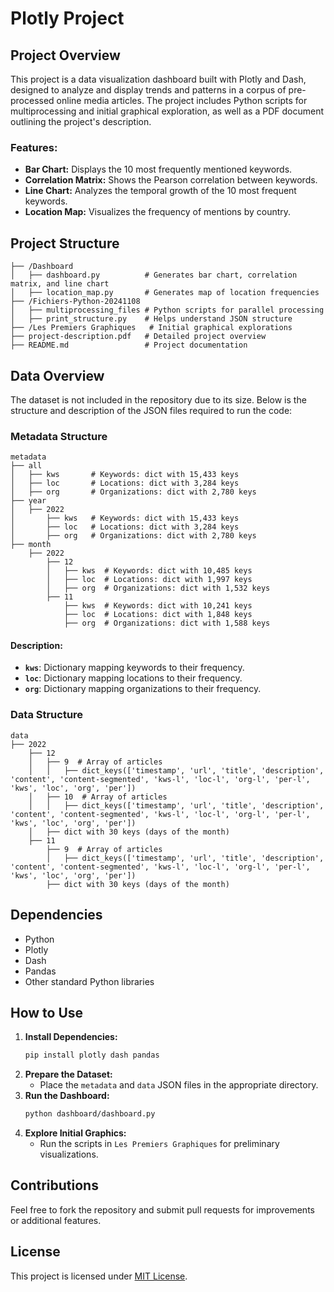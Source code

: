 # Plotly Project

## Project Overview
This project is a data visualization dashboard built with Plotly and Dash, designed to analyze and display trends and patterns in a corpus of pre-processed online media articles. The project includes Python scripts for multiprocessing and initial graphical exploration, as well as a PDF document outlining the project's description.

### Features:
- **Bar Chart:** Displays the 10 most frequently mentioned keywords.
- **Correlation Matrix:** Shows the Pearson correlation between keywords.
- **Line Chart:** Analyzes the temporal growth of the 10 most frequent keywords.
- **Location Map:** Visualizes the frequency of mentions by country.

## Project Structure
```plaintext
├── /Dashboard
│   ├── dashboard.py          # Generates bar chart, correlation matrix, and line chart
│   ├── location_map.py       # Generates map of location frequencies
├── /Fichiers-Python-20241108
│   ├── multiprocessing_files # Python scripts for parallel processing
│   ├── print_structure.py    # Helps understand JSON structure
├── /Les Premiers Graphiques   # Initial graphical explorations
├── project-description.pdf   # Detailed project overview
├── README.md                 # Project documentation
```

## Data Overview
The dataset is not included in the repository due to its size. Below is the structure and description of the JSON files required to run the code:

### Metadata Structure
```plaintext
metadata
├── all
│   ├── kws       # Keywords: dict with 15,433 keys
│   ├── loc       # Locations: dict with 3,284 keys
│   ├── org       # Organizations: dict with 2,780 keys
├── year
│   ├── 2022
│       ├── kws   # Keywords: dict with 15,433 keys
│       ├── loc   # Locations: dict with 3,284 keys
│       ├── org   # Organizations: dict with 2,780 keys
├── month
    ├── 2022
        ├── 12
        │   ├── kws  # Keywords: dict with 10,485 keys
        │   ├── loc  # Locations: dict with 1,997 keys
        │   ├── org  # Organizations: dict with 1,532 keys
        ├── 11
            ├── kws  # Keywords: dict with 10,241 keys
            ├── loc  # Locations: dict with 1,848 keys
            ├── org  # Organizations: dict with 1,588 keys
```

#### Description:
- **`kws`**: Dictionary mapping keywords to their frequency.
- **`loc`**: Dictionary mapping locations to their frequency.
- **`org`**: Dictionary mapping organizations to their frequency.

### Data Structure
```plaintext
data
├── 2022
    ├── 12
    │   ├── 9  # Array of articles
    │   │   ├── dict_keys(['timestamp', 'url', 'title', 'description', 'content', 'content-segmented', 'kws-l', 'loc-l', 'org-l', 'per-l', 'kws', 'loc', 'org', 'per'])
    │   ├── 10  # Array of articles
    │   │   ├── dict_keys(['timestamp', 'url', 'title', 'description', 'content', 'content-segmented', 'kws-l', 'loc-l', 'org-l', 'per-l', 'kws', 'loc', 'org', 'per'])
    │   ├── dict with 30 keys (days of the month)
    ├── 11
        ├── 9  # Array of articles
        │   ├── dict_keys(['timestamp', 'url', 'title', 'description', 'content', 'content-segmented', 'kws-l', 'loc-l', 'org-l', 'per-l', 'kws', 'loc', 'org', 'per'])
        ├── dict with 30 keys (days of the month)
```

## Dependencies
- Python
- Plotly
- Dash
- Pandas
- Other standard Python libraries

## How to Use
1. **Install Dependencies:**
   ```bash
   pip install plotly dash pandas
   ```
2. **Prepare the Dataset:**
   - Place the `metadata` and `data` JSON files in the appropriate directory.
3. **Run the Dashboard:**
   ```bash
   python dashboard/dashboard.py
   ```
4. **Explore Initial Graphics:**
   - Run the scripts in `Les Premiers Graphiques` for preliminary visualizations.

## Contributions
Feel free to fork the repository and submit pull requests for improvements or additional features.

## License
This project is licensed under [MIT License](LICENSE).

